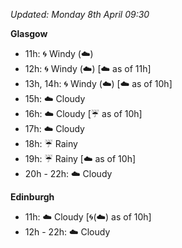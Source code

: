 *Updated: Monday 8th April 09:30*

**Glasgow**

* 11h: :cyclone: Windy (:cloud:)
* 12h: :cyclone: Windy (:cloud:) [:cloud: as of 11h]
* 13h, 14h: :cyclone: Windy (:cloud:) [:cloud: as of 10h]
* 15h: :cloud: Cloudy
* 16h: :cloud: Cloudy [:umbrella: as of 10h]
* 17h: :cloud: Cloudy
* 18h: :umbrella: Rainy
* 19h: :umbrella: Rainy [:cloud: as of 10h]
* 20h - 22h: :cloud: Cloudy

**Edinburgh**

* 11h: :cloud: Cloudy [:cyclone:(:cloud:) as of 10h]
* 12h - 22h: :cloud: Cloudy
